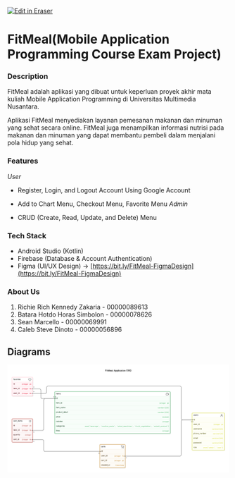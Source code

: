 <p><a target="_blank" href="https://app.eraser.io/workspace/GedMAcHZx09vyG4OD0Yx" id="edit-in-eraser-github-link"><img alt="Edit in Eraser" src="https://firebasestorage.googleapis.com/v0/b/second-petal-295822.appspot.com/o/images%2Fgithub%2FOpen%20in%20Eraser.svg?alt=media&amp;token=968381c8-a7e7-472a-8ed6-4a6626da5501"></a></p>

# FitMeal(Mobile Application Programming Course Exam Project)
### Description
FitMeal adalah aplikasi yang dibuat untuk keperluan proyek akhir mata kuliah Mobile Application Programming di Universitas Multimedia Nusantara. 

Aplikasi FitMeal menyediakan layanan pemesanan makanan dan minuman yang sehat secara online. FitMeal juga menampilkan informasi nutrisi pada makanan dan minuman yang dapat membantu pembeli dalam menjalani pola hidup yang sehat.

### Features
_User_

- Register, Login, and Logout Account Using Google Account
- Add to Chart Menu, Checkout Menu, Favorite Menu
_Admin_

- CRUD (Create, Read, Update, and Delete) Menu
### Tech Stack
- Android Studio (Kotlin)
- Firebase (Database & Account Authentication)
- Figma (UI/UX Design) -> [﻿https://bit.ly/FitMeal-FigmaDesign](https://bit.ly/FitMeal-FigmaDesign) 
### About Us
1. Richie Rich Kennedy Zakaria - 00000089613
2. Batara Hotdo Horas Simbolon - 00000078626
3. Sean Marcello - 00000069991
4. Caleb Steve Dinoto - 00000056896



<!-- eraser-additional-content -->
## Diagrams
<!-- eraser-additional-files -->
<a href="/README-FitMeal Application ERD-1.eraserdiagram" data-element-id="P0fd4w4bMcQvTn5W90Q47"><img src="/.eraser/GedMAcHZx09vyG4OD0Yx___A9w5VMyR0mcv5gvpU4VgGAsPL9w2___---diagram----7132e0f8b4657cbaf2320f630e463194-FitMeal-Application-ERD.png" alt="" data-element-id="P0fd4w4bMcQvTn5W90Q47" /></a>
<!-- end-eraser-additional-files -->
<!-- end-eraser-additional-content -->
<!--- Eraser file: https://app.eraser.io/workspace/GedMAcHZx09vyG4OD0Yx --->